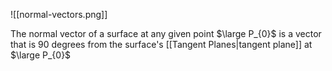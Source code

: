 ![[normal-vectors.png]]

The normal vector of a surface at any given point $\large P_{0}$ is a vector that is 90 degrees from the surface's [[Tangent Planes|tangent plane]] at $\large P_{0}$

